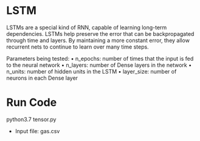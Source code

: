 # LSTM
LSTMs are a special kind of RNN, capable of learning long-term dependencies. LSTMs help preserve the error that can be backpropagated through time and layers. By maintaining a more constant error, they allow recurrent nets to continue to learn over many time steps.

Parameters being tested:
• n_epochs: number of times that the input is fed to the neural network 
• n_layers: number of Dense layers in the network
• n_units: number of hidden units in the LSTM
• layer_size: number of neurons in each Dense layer

# Run Code
python3.7 tensor.py
- Input file: gas.csv
